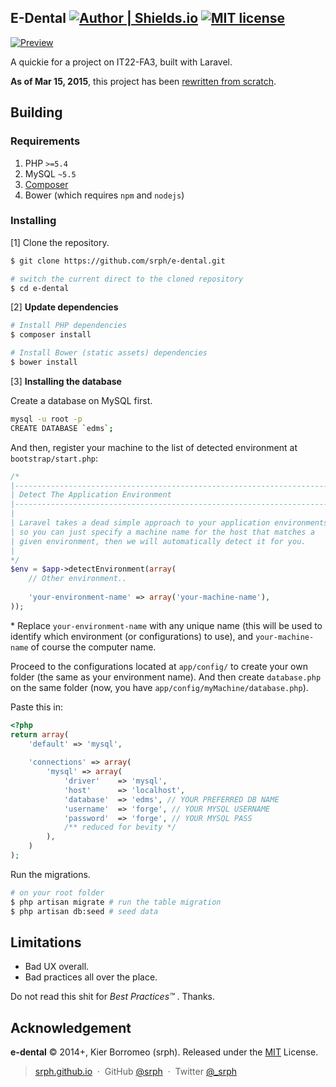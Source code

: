 ## E-Dental [![Author | Shields.io](http://img.shields.io/badge/author-%40srph-blue.svg?style=flat-square)](http://twitter.com/_srph) [![MIT license](http://img.shields.io/badge/license-MIT-brightgreen.svg)](http://opensource.org/licenses/MIT)

[![Preview](https://cloud.githubusercontent.com/assets/5093058/5860329/a0056576-a29b-11e4-844d-39839ec50b9d.png)](https://cloud.githubusercontent.com/assets/5093058/5860329/a0056576-a29b-11e4-844d-39839ec50b9d.png)

A quickie for a project on IT22-FA3, built with Laravel.

**As of Mar 15, 2015**, this project has been [rewritten from scratch](https://github.com/srph/e-dental-re).

## Building

### Requirements

1. PHP ```>=5.4```
2. MySQL ```~5.5```
3. [Composer](https://getcomposer.org)
4. Bower (which requires ```npm``` and ```nodejs```)

### Installing

[1] Clone the repository.

```bash
$ git clone https://github.com/srph/e-dental.git

# switch the current direct to the cloned repository
$ cd e-dental
```

[2]  **Update dependencies**

```bash
# Install PHP dependencies
$ composer install

# Install Bower (static assets) dependencies
$ bower install
```

[3] **Installing the database**

Create a database on MySQL first.

```bash
mysql -u root -p
CREATE DATABASE `edms`;
```

And then, register your machine to the list of detected environment at `bootstrap/start.php`:

```php
/*
|--------------------------------------------------------------------------
| Detect The Application Environment
|--------------------------------------------------------------------------
|
| Laravel takes a dead simple approach to your application environments
| so you can just specify a machine name for the host that matches a
| given environment, then we will automatically detect it for you.
|
*/
$env = $app->detectEnvironment(array(
	// Other environment..
	
	'your-environment-name' => array('your-machine-name'),
));
```

\* Replace `your-environment-name` with any unique name (this will be used to identify which environment (or configurations) to use), and `your-machine-name` of course the computer name.

Proceed to the configurations located at `app/config/` to create your own folder (the same as your environment name). And then create `database.php` on the same folder (now, you have `app/config/myMachine/database.php`).

Paste this in:

```php
<?php
return array(
	'default' => 'mysql',
	
	'connections' => array(
		'mysql' => array(
			'driver'    => 'mysql',
			'host'      => 'localhost',
			'database'  => 'edms', // YOUR PREFERRED DB NAME
			'username'  => 'forge', // YOUR MYSQL USERNAME
			'password'  => 'forge', // YOUR MYSQL PASS
			/** reduced for bevity */
		),
	)
);
```

Run the migrations.

```bash
# on your root folder
$ php artisan migrate # run the table migration
$ php artisan db:seed # seed data
```

## Limitations

- Bad UX overall.
- Bad practices all over the place.

Do not read this shit for *Best Practices™* . Thanks.

## Acknowledgement

**e-dental** © 2014+, Kier Borromeo (srph). Released under the [MIT](http://mit-license.org/) License.<br>

> [srph.github.io](http://srph.github.io) &nbsp;&middot;&nbsp;
> GitHub [@srph](https://github.com/srph) &nbsp;&middot;&nbsp;
> Twitter [@_srph](https://twitter.com/_srph)

[MIT]: http://mit-license.org/
